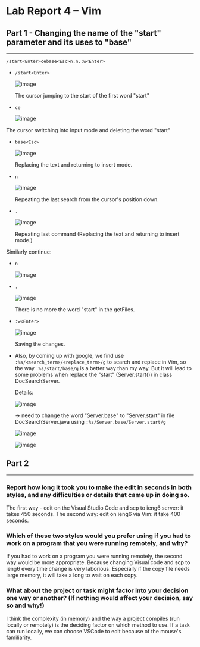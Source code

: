 # Lab Report 4 – Vim
## Part 1 - Changing the name of the "start" parameter and its uses to "base"

---

`/start<Enter>cebase<Esc>n.n.:w<Enter>`

* `/start<Enter>` 

  ![image](https://user-images.githubusercontent.com/114208205/201450675-06855b33-3b36-44f3-bd8e-dd5f7a7fb222.png)
  
  The cursor jumping to the start of the first word "start"
  
* `ce`

  ![image](https://user-images.githubusercontent.com/114208205/201450698-7daf2343-8627-48b9-b874-559082705a8d.png)

The cursor switching into input mode and deleting the word "start"

* `base<Esc>`

  ![image](https://user-images.githubusercontent.com/114208205/201450764-d2d888a5-c1bd-4576-97db-ca649d586851.png)
  
  Replacing the text and returning to insert mode.
  
* `n`
  
  ![image](https://user-images.githubusercontent.com/114208205/201450791-08586475-b48c-43c0-81ef-f524ef579075.png)
  
   Repeating the last search from the cursor's position down.
  
* `.`
  
  ![image](https://user-images.githubusercontent.com/114208205/201450801-6fd9a0b2-7b2a-4420-93ff-9ef151ce843a.png)
  
  Repeating last command (Replacing the text and returning to insert mode.)
  
Similarly continue:  
* `n`
  
  ![image](https://user-images.githubusercontent.com/114208205/201450851-c44bd75d-9019-4b53-aa7f-f5e2ae302d84.png)
  
* `.`
  
  ![image](https://user-images.githubusercontent.com/114208205/201450854-7a8b2c2c-324b-46b3-8360-fcaba1732ede.png)

  There is no more the word "start" in the getFiles.
  
* `:w<Enter>`
  
  ![image](https://user-images.githubusercontent.com/114208205/201468695-d81f7583-96e1-41dd-ac6b-01a110f57269.png)


  Saving the changes.
  
* Also, by coming up with google, we find use `:%s/<search_term>/<replace_term>/g` to search and replace in Vim, so the way `:%s/start/base/g` is a better way than my way. But it will lead to some problems when replace the "start" (Server.start()) in class DocSearchServer. 
  
   Details:
  
    ![image](https://user-images.githubusercontent.com/114208205/201463458-69d48f65-0ee0-4287-9e8a-75df9c471553.png)
  
  -> need to change the word "Server.base" to "Server.start" in file DocSearchServer.java using `:%s/Server.base/Server.start/g`
  
    ![image](https://user-images.githubusercontent.com/114208205/201468381-7007b6e7-f114-4d86-bdae-db9ec717ffd6.png)
 
    ![image](https://user-images.githubusercontent.com/114208205/201468416-1bf17bdd-a476-40ed-b5c9-e32676e5d95c.png)




## Part 2

---
### Report how long it took you to make the edit in seconds in both styles, and any difficulties or details that came up in doing so.
  
  The first way - edit on the Visual Studio Code and scp to ieng6 server: it takes 450 seconds.
  The second way: edit on ieng6 via Vim: it take 400 seconds.
  
### Which of these two styles would you prefer using if you had to work on a program that you were running remotely, and why?

  If you had to work on a program you were running remotely, the second way would be more appropriate. Because changing Visual code and scp to ieng6 every time change is very laborious. Especially if the copy file needs large memory, it will take a long to wait on each copy.
  
### What about the project or task might factor into your decision one way or another? (If nothing would affect your decision, say so and why!)

  I think the complexity (in memory) and the way a project compiles (run locally or remotely) is the deciding factor on which method to use. If a task can run locally, we can choose VSCode to edit because of the mouse's familiarity.
  
